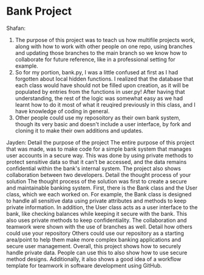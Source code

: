 # Bank Project

Shafan: 
1. The purpose of this project was to teach us how multifile projects work, along with how to work with other people on one repo, using branches and updating those branches to the main branch so we know how to collaborate for future reference, like in a professional setting for example.
2. So for my portion, bank.py, I was a little confused at first as I had forgotten about local hidden functions. I realized that the database that each class would have should not be filled upon creation, as it will be populated by entries from the functions in user.py! After having that understanding, the rest of the logic was somewhat easy as we had learnt how to do it most of what it reuqired previously in this class, and I have knowledge of coding in general.
3. Other people could use my reposoitory as their own bank system, though its very basic and doesn't include a user interface, by fork and cloning it to make their own additions and updates.

Jayden:
Detail the purpose of the project
The entire purpose of this project that was made, was to make code for a simple bank system that manages user accounts in a secure way. This was done by using private methods to protect sensitive data so that it can’t be accessed, and the data remains confidential within the bank's internal system. The project also shows collaboration between two developers.
Detail the thought process of your solution
The thought process of the solution was first to create a secure and maintainable banking system. First, there is the Bank class and the User class, which we each worked on. For example, the Bank class is designed to handle all sensitive data using private attributes and methods to keep private information. In addition, the User class acts as a user interface to the bank, like checking balances while keeping it secure with the bank. This also uses private methods to keep confidentiality. The collaboration and teamwork were shown with the use of branches as well.
Detail how others could use your repository
Others could use our repository as a starting area/point to help them make more complex banking applications and secure user management. Overall, this project shows how to securely handle private data. People can use this to also show how to use secure method designs. Additionally, it also shows a good idea of a workflow template for teamwork in software development using GitHub.
